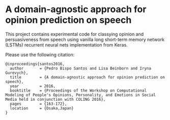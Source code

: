 # A domain-agnostic approach for opinion prediction on speech

This project contains experimental code for classying opinion and persuasiveness from speech using vanilla long short-term memory network (LSTMs) recurrent neural nets implementation from Keras.

Please use the following citation:

```
@inproceedings{santos2016,
  author       = {Pedro Bispo Santos and Lisa Beinborn and Iryna Gurevych},
  title	       = {A domain-agnostic approach for opinion prediction on speech},
  year	       = 2016,
  booktitle    = {Proceedings of the Workshop on Computational Modeling of People's Opinions, Personality, and Emotions in Social Media held in conjunction with COLING 2016},
  pages	       = {163-172},
  location     = {Osaka,Japan}
}
```
